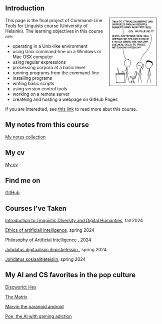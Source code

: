 
## Introduction

<img src="https://github.com/katja-cmd/katja-cmd.github.io/blob/master/images/git_2x.png" alt="Photo" hspace="20" width="30%" align="right"/> This page is the final project of Command-Line Tools for Linguists course (University of Helsinki). The learning objectives in this course are:
* operating in a Unix-like environment
* using Unix command-line on a Windows or Mac OSX computer
* using regular expressions
* processing corpora at a basic level
* running programs from the command-line
* installing programs
* writing basic scripts
* using version control tools
* working on a remote server
* createing and hosting a webpage on GitHub Pages

If you are interedted, see [this link](https://studies.helsinki.fi/courses/course-unit/otm-92ee484e-456b-409f-a397-d9d2b6e40a2f/KIK-LG221) to read more abut this course.


## My notes from this course

[My notes collection](https://katja-cmd.github.io/cmdline_course.html)


## My cv
[My cv](https://katja-cmd.github.io/cv.html)


## Find me on

[GitHub](https://github.com/katja-cmd)


## Courses I've Taken

[Introduction to Linquistic DIversity and Digital Humanties](https://studies.helsinki.fi/kurssit/toteutus/hy-opt-cur-2425-9df97501-21e6-4b8d-9de4-e91303f2ff71/LDA-301), fall 2024

[Ethics of artificiall intelligence](https://studies.helsinki.fi/kurssit/toteutus/hy-opt-cur-2324-e5f774f1-ddd7-4890-be4f-d9501d462795/LDA-C505), spring 2024

[Philosophy of Artificial Intelligence ](https://studies.helsinki.fi/kurssit/toteutus/hy-opt-cur-2324-9fbc2bee-b638-41ea-ac53-35dc54b1515a/LDA-C307), 2024

[Johdatus digitaalisiin ihmistieteisiin ](https://studies.helsinki.fi/kurssit/toteutus/hy-opt-cur-2324-3cd28bb6-ab6b-45d1-859e-d4c4b55535d3/KIK-417/Johdatus_digitaalisiin_ihmistieteisiin_KIK_417_HISK_234_KUKA_501_TTK_MU221_TTK_MU251_Et%C3%A4opetus), spring 2024

[Johdatus sosiaalitieteisiin](https://studies.helsinki.fi/kurssit/toteutus/otm-3efa51b5-cc9b-4be6-ab84-972b525252d9/SOSK-101), spring 2024

[]()

[]()

[]()

[]()


## My AI and CS favorites in the pop culture

[Discworld: Hex](https://discworld.fandom.com/wiki/Hex) 

[The Matrix](https://www.imdb.com/title/tt0133093/)

[Marvin the paranoid android](https://en.wikipedia.org/wiki/Marvin_the_Paranoid_Android)

[Poe, the AI with gaming adiction](https://altered-carbon.fandom.com/wiki/Poe)

[]()

[]()

[]()

[]()

[]()


